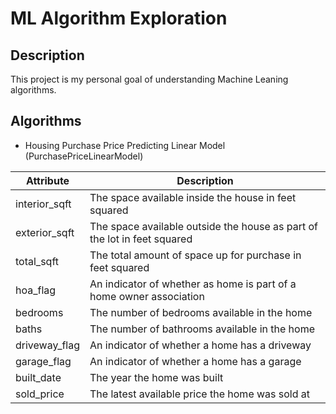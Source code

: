 # ML Algorithm Exploration

## Description

This project is my personal goal of understanding Machine Leaning algorithms.


## Algorithms

- Housing Purchase Price Predicting Linear Model (PurchasePriceLinearModel)


| Attribute     | Description                                                              |
|---------------|--------------------------------------------------------------------------|
| interior_sqft | The space available inside the house in feet squared                     |
| exterior_sqft | The space available outside the house as part of the lot in feet squared |
| total_sqft    | The total amount of space up for purchase in feet squared                |
| hoa_flag      | An indicator of whether as home is part of a home owner association      |
| bedrooms      | The number of bedrooms available in the home                             |
| baths         | The number of bathrooms available in the home                            |
| driveway_flag | An indicator of whether a home has a driveway                            |
| garage_flag   | An indicator of whether a home has a garage                              |
| built_date    | The year the home was built                                              |
| sold_price    | The latest available price the home was sold at                          |


